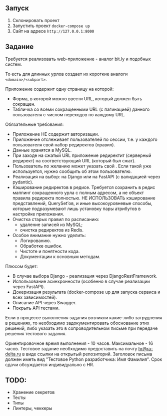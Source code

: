 ## Запуск
1. Склонировать проект
2. Запустить проект `docker-compose up`
3. Сайт на адресе `http://127.0.0.1:8000`

## Задание
Требуется реализовать web-приложение - аналог bit.ly и подобных систем.

То есть для длинных урлов создает их короткие аналоги `<domain>/<subpart>`.

Приложение содержит одну страницу на которой:

* Форма, в которой можно ввести URL, который должен быть сокращен.
* Табличка со всеми сокращенными URL (с пагинацией) данного пользователя с числом переходов по каждому URL.

Обязательные требования:
* Приложение НЕ содержит авторизации.
* Приложение отслеживает пользователей по сессии, т.е. у каждого пользователя свой набор редиректов (правил).
* Данные хранятся в MySQL.
* При заходе на сжатый URL приложение редиректит (серверный редирект) на соответствующий URL (который был сжат).
* Пользователь по желанию может указать свой <subpart>. Если такой <subpart> уже используется, нужно сообщить об этом пользователю.
* Реализация на выбор: на Django или на FastAPI (с валидацией через pydantic). 
* Кэширование редиректов в редисе. Требуется сохранить в редис маппинг сокращенного урла с полным адресом, а не объект правила редиректа полностью. НЕ ИСПОЛЬЗОВАТЬ кэширование представлений, QuerySet’ов, и иные высокоуровневые способы, которые подразумевают лишь установку пары атрибутов в настройке приложения.
* Очистка старых правил по расписанию:
  * удаление записей из MySQL;
  * очистка редиректов из Redis.
* Особое внимание нужно уделить:
  * Логированию.
  * Обработке ошибок.
  * Чистоте и понятности кода.
  * Документации к основным методам.

Плюсом будет:
* В случае выбора Django - реализация через DjangoRestFramework.
* Использование асинхронности (особенно в случае реализации через FastAPI).
* Докеризация результата (docker-compose up для запуска сервиса и всех зависимостей).
* Описание API через Swagger.
* Покрыть API тестами.

Если в процессе выполнения задания возникли какие-либо затруднения в решениях, то необходимо задокументировать обоснование этих решений, либо указать это в сопроводительном письме при передаче решения тестового задания. 

Ориентировочное время выполнения - 10 часов. Максимальное - 16 часов. Тестовое задание необходимо предоставить на почту hr@ra-delta.ru в виде ссылки на открытый репозиторий. Заголовок письма должен иметь вид "Тестовое Python разработчика: Имя Фамилия". Срок сдачи обсуждается индивидуально с HR.


## TODO:
* Хранение секретов
* Тесты
* Типы
* Линтеры, чеккеры